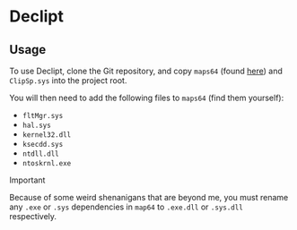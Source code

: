 # Declipt

## Usage
To use Declipt, clone the Git repository, and copy `maps64` (found [here](https://github.com/sha0coder/scemu/tree/main)) and `ClipSp.sys` into the project root.

You will then need to add the following files to `maps64` (find them yourself):
- `fltMgr.sys`
- `hal.sys`
- `kernel32.dll`
- `ksecdd.sys`
- `ntdll.dll`
- `ntoskrnl.exe`

> [!IMPORTANT]
Because of some weird shenanigans that are beyond me, you must rename any `.exe` or `.sys` dependencies in `map64` to `.exe.dll` or `.sys.dll` respectively.
